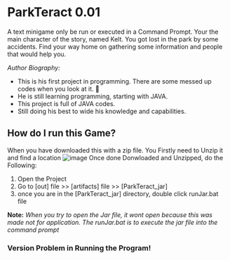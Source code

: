 # ParkTeract 0.01
A text minigame only be run or executed in a Command Prompt. Your the main character of the story, named Kelt.
You got lost in the park by some accidents. Find your way home on gathering 
some information and people that would help you.


*Author Biography:*
  - This is his first project in programming. There are some messed up codes when you look at it. :japanese_goblin:
  - He is still learning programming, starting with JAVA.
  - This project is full of JAVA codes.
  - Still doing his best to wide his knowledge and capabilities. 

## How do I run this Game? 
 When you have downloaded this with a zip file. You Firstly need to Unzip it and find a location
 ![image](https://github.com/JamIsKrZy/ParkTeract/assets/113095674/2149f6c9-51c0-43c4-b57d-4fa5f00ed716)
Once done Donwloaded and Unzipped, do the Following:
 1. Open the Project
 2. Go to [out] file >> [artifacts] file >> [ParkTeract_jar]
 3. once you are in the [ParkTeract_jar] directory, double click runJar.bat file
 
 **Note:** *When you try to open the Jar file, it wont open because this was made not for application.*
 *The runJar.bat is to execute the jar file into the command prompt*
 
   ### Version Problem in Running the Program!
   
   
   

 
